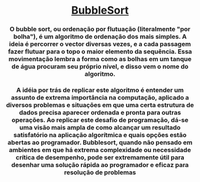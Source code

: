 <div align="center">

<h1>
  <a href="https://pt.wikipedia.org/wiki/Bubble_sort#:~:text=O%20bubble%20sort%2C%20ou%20ordena%C3%A7%C3%A3o,o%20maior%20elemento%20da%20sequ%C3%AAncia.&text=A%20complexidade%20desse%20algoritmo%20%C3%A9%20de%20ordem%20quadr%C3%A1tica.">
    BubbleSort
  </a>
</h1>
  
  <h3>
  O bubble sort, ou ordenação por flutuação (literalmente "por bolha"), é um algoritmo de ordenação dos mais simples.
  A ideia é percorrer o vector diversas vezes, e a cada passagem fazer flutuar para o topo o maior elemento da sequência. 
  Essa movimentação lembra a forma como as bolhas em um tanque de água procuram seu próprio nível, e disso vem o nome do algoritmo.
  </h3>
  <h3>A idéia por trás de replicar este algoritmo é entender um assunto de extrema importância na computação, aplicado a diversos problemas e situações em que uma certa estrutura de dados precisa aparecer ordenada e pronta para outras operações. Ao replicar este desafio de programação, dá-se uma visão mais ampla de como alcançar um resultado satisfatório na aplicação algorítmica e quais opções estão abertas ao programador. Bubblesort, quando não pensado em ambientes em que há extrema complexidade ou necessidade crítica de desempenho, pode ser extremamente útil para desenhar uma solução rápida ao programador e eficaz para resolução de problemas
</div>
